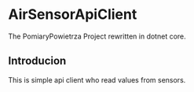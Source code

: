 # AirSensorApiClient
The PomiaryPowietrza Project rewritten in dotnet core.

## Introducion
This is simple api client who read values from sensors.
